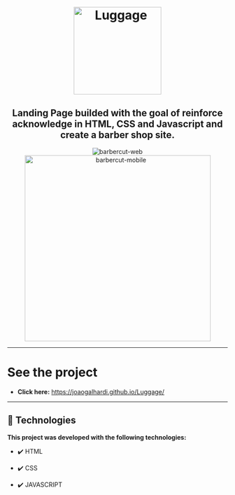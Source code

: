 <h1 align="center">
<br>
  <img src="./img/luggage-icon.svg" alt="Luggage" width="200">
<br>
</h1>

<h2 align="center"><strong>Landing Page builded with the goal of reinforce acknowledge in HTML, CSS and Javascript and create a barber shop site.</strong></h2>

<div align="center" >
  <img src="./img/gif/barbercut-web.gif" alt="barbercut-web">
  <img src="./img/gif/barbercut-mobile.gif" alt="barbercut-mobile" height="425">
</div>

---

# See the project

- <strong>Click here:</strong> https://joaogalhardi.github.io/Luggage/


---


## 🚀 Technologies

<strong>This project was developed with the following technologies: </strong>

- ✔️ HTML

- ✔️ CSS

- ✔️ JAVASCRIPT
